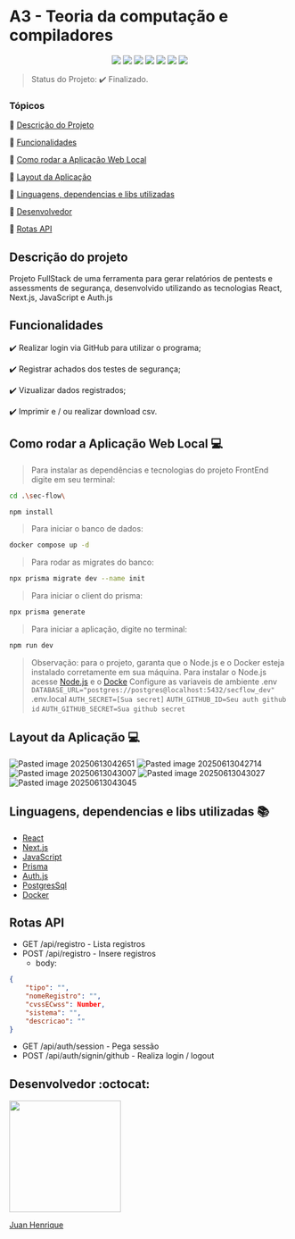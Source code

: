 <h1>A3 - Teoria da computação e compiladores</h1>

<p align="center">
  <img src="https://img.shields.io/static/v1?label=React&message=framework&color=blue&style=for-the-badge&logo=React"/>
  <img src="https://img.shields.io/static/v1?label=Next&message=framework&color=green&style=for-the-badge&logo=nextdotjs"/>
  <img src="http://img.shields.io/static/v1?label=Prisma&message=ORM&color=yellow&style=for-the-badge&logo=Prisma"/>
  <img src="http://img.shields.io/static/v1?label=OAuth&message=Auth.js&color=yellow&style=for-the-badge"/>
  <img src="http://img.shields.io/static/v1?label=PostgresSql&message=DataBase&color=red&style=for-the-badge&logo=postgresql"/>
  <img src="https://img.shields.io/static/v1?label=Docker&message=Container&color=blue&style=for-the-badge&logo=docker"/>
  <img src="http://img.shields.io/static/v1?label=STATUS&message=Finalizado&color=green&style=for-the-badge"/>
</p>

> Status do Projeto: ✔️ Finalizado.

### Tópicos 

:small_blue_diamond: [Descrição do Projeto](#descrição-do-projeto)

:small_blue_diamond: [Funcionalidades](#funcionalidades)

:small_blue_diamond: [Como rodar a Aplicação Web Local](#como-rodar-a-aplicação-web-local-computer)

:small_blue_diamond: [Layout da Aplicação](#layout-da-aplicação-computer)

:small_blue_diamond: [Linguagens, dependencias e libs utilizadas](#linguagens-dependencias-e-libs-utilizadas-books)

:small_blue_diamond: [Desenvolvedor](#desenvolvedor-octocat)

:small_blue_diamond: [Rotas API](#rotas-api)

## Descrição do projeto 

<p>
  Projeto FullStack de uma ferramenta para gerar relatórios de pentests e assessments de segurança, desenvolvido utilizando as tecnologias React, Next.js, JavaScript e Auth.js
</p>

## Funcionalidades

:heavy_check_mark: Realizar login via GitHub para utilizar o programa; 

:heavy_check_mark: Registrar achados dos testes de segurança;

:heavy_check_mark: Vizualizar dados registrados;

:heavy_check_mark: Imprimir e / ou realizar download csv.

## Como rodar a Aplicação Web Local :computer:
> Para instalar as dependências e tecnologias do projeto FrontEnd digite em seu terminal:
```sh
cd .\sec-flow\
```
```sh
npm install
```
> Para iniciar o banco de dados:
```sh
docker compose up -d
```
> Para rodar as migrates do banco:
```sh
npx prisma migrate dev --name init
```
> Para iniciar o client do prisma:
```sh
npx prisma generate
```
> Para iniciar a aplicação, digite no terminal:
```sh
npm run dev
```
> Observação: para o projeto, garanta que o Node.js e o Docker esteja instalado corretamente em sua máquina. Para instalar o Node.js acesse [Node.js](https://nodejs.org/en/download/prebuilt-installer) e o [Docke](https://www.docker.com/products/docker-desktop/)
> Configure as variaveis de ambiente
> .env
> `DATABASE_URL="postgres://postgres@localhost:5432/secflow_dev"`
> .env.local
> `AUTH_SECRET=[Sua secret]`
> `AUTH_GITHUB_ID=Seu auth github id`
> `AUTH_GITHUB_SECRET=Sua github secret`

## Layout da Aplicação :computer:
![Pasted image 20250613042651](https://github.com/user-attachments/assets/46327d8e-7a90-444a-8f58-0f8ba0759972)
![Pasted image 20250613042714](https://github.com/user-attachments/assets/48b7b254-68ae-4e73-b9fe-9adee60bc472)
![Pasted image 20250613043007](https://github.com/user-attachments/assets/d5a5aa8b-3aa2-4554-9f25-f10f1d8a46d8)
![Pasted image 20250613043027](https://github.com/user-attachments/assets/cad07208-ca01-43c3-9b9f-811633463128)
![Pasted image 20250613043045](https://github.com/user-attachments/assets/3e5b2171-7b71-41fe-b101-ca8c0d33853f)

## Linguagens, dependencias e libs utilizadas :books:

- [React](https://legacy.reactjs.org/docs/getting-started.html)
- [Next.js](https://nextjs.org/)
- [JavaScript](https://developer.mozilla.org/pt-BR/docs/Web/JavaScript)
- [Prisma](https://www.prisma.io/docs/orm)
- [Auth.js](https://authjs.dev/getting-started/authentication/oauth)
- [PostgresSql](https://www.postgresql.org/)
- [Docker](https://www.docker.com/)

## Rotas API

- GET /api/registro - Lista registros
- POST /api/registro - Insere registros
	- body:
```json
{
	"tipo": "",
	"nomeRegistro": "",
	"cvssECwss": Number,
	"sistema": "",
	"descricao": ""
}
```
- GET /api/auth/session - Pega sessão
- POST /api/auth/signin/github - Realiza login / logout
## Desenvolvedor :octocat:

[<img src="https://github.com/JuanHenrique04.png" width=200><br><p>Juan Henrique</p>](https://www.linkedin.com/in/juan-henrique-04b072235/)

[^1]: Listar registros
